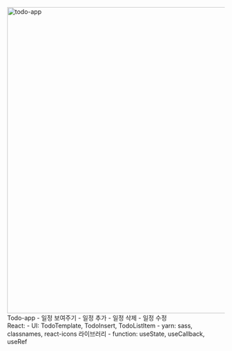 <img width="709" alt="todo-app" src="https://user-images.githubusercontent.com/102382351/194507685-7bf15771-a61e-4fe3-adbf-54951ae49d29.png">
<br>
Todo-app
- 일정 보여주기
- 일정 추가
- 일정 삭제
- 일정 수정
<br>
React:
- UI: TodoTemplate, TodoInsert, TodoListItem
- yarn: sass, classnames, react-icons 라이브러리
- function: useState, useCallback, useRef


